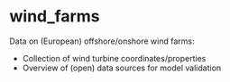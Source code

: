 # wind_farms
Data on (European) offshore/onshore wind farms:
* Collection of wind turbine coordinates/properties
* Overview of (open) data sources for model validation


